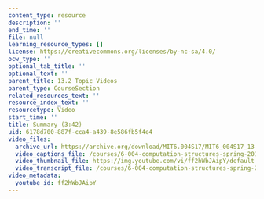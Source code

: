 ```yaml
---
content_type: resource
description: ''
end_time: ''
file: null
learning_resource_types: []
license: https://creativecommons.org/licenses/by-nc-sa/4.0/
ocw_type: ''
optional_tab_title: ''
optional_text: ''
parent_title: 13.2 Topic Videos
parent_type: CourseSection
related_resources_text: ''
resource_index_text: ''
resourcetype: Video
start_time: ''
title: Summary (3:42)
uid: 6178d700-887f-cca4-a439-8e586fb5f4e4
video_files:
  archive_url: https://archive.org/download/MIT6.004S17/MIT6_004S17_13-02-06_300k.mp4
  video_captions_file: /courses/6-004-computation-structures-spring-2017/c1eb1ea3f99d51dfb620e093fadf68b4_ff2hWbJAipY.vtt
  video_thumbnail_file: https://img.youtube.com/vi/ff2hWbJAipY/default.jpg
  video_transcript_file: /courses/6-004-computation-structures-spring-2017/93e90606bbf050d1924db54b7c5cceb5_ff2hWbJAipY.pdf
video_metadata:
  youtube_id: ff2hWbJAipY
---
```

